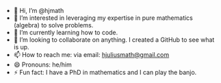 - 👋 Hi, I’m @hjmath
- 👀 I’m interested in leveraging my expertise in pure mathematics (algebra) to solve problems.
- 🌱 I’m currently learning how to code.
- 💞️ I’m looking to collaborate on anything. I created a GitHub to see what is up.
- 📫 How to reach me: via email: hjuliusmath@gmail.com
- 😄 Pronouns: he/him
- ⚡ Fun fact: I have a PhD in mathematics and I can play the banjo.

<!---
hjmath/hjmath is a ✨ special ✨ repository because its `README.md` (this file) appears on your GitHub profile.
You can click the Preview link to take a look at your changes.
---
